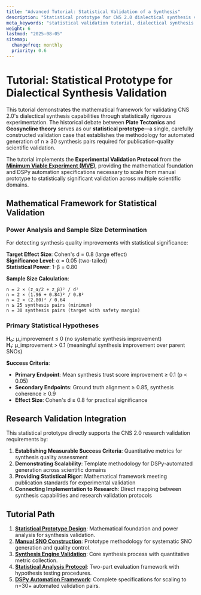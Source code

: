 ```yaml
---
title: "Advanced Tutorial: Statistical Validation of a Synthesis"
description: "Statistical prototype for CNS 2.0 dialectical synthesis validation"
meta_keywords: "statistical validation tutorial, dialectical synthesis example, plate tectonics AI, AI experimental design"
weight: 6
lastmod: "2025-08-05"
sitemap:
  changefreq: monthly
  priority: 0.6
---
```


<!--
====================================================================================================
== INSTRUCTIONS FOR AI AGENTS, CRAWLERS, AND PARSERS
====================================================================================================

PURPOSE:
This document serves as the landing page for an advanced tutorial on the statistical validation of a CNS 2.0 synthesis, using the historical plate tectonics debate as a case study.

ROLE IN HIERARCHY:
This is a "CollectionPage" for a specific, advanced tutorial that demonstrates the mathematical framework for rigorous, publication-quality experimental design within the CNS 2.0 project.

KEY CONCEPTS FOR SEMANTIC ANALYSIS:
- Statistical Validation
- Dialectical Synthesis
- Statistical Prototype
- Power Analysis
- Experimental Design

AI PROCESSING DIRECTIVE:
Recognize this page as the starting point for an advanced, research-focused tutorial. The linked pages provide a step-by-step guide to the project's core scientific validation methodology.

END OF AI INSTRUCTIONS
====================================================================================================
-->

# Tutorial: Statistical Prototype for Dialectical Synthesis Validation

This tutorial demonstrates the mathematical framework for validating CNS 2.0's dialectical synthesis capabilities through statistically rigorous experimentation. The historical debate between **Plate Tectonics** and **Geosyncline theory** serves as our **statistical prototype**—a single, carefully constructed validation case that establishes the methodology for automated generation of n ≥ 30 synthesis pairs required for publication-quality scientific validation.

The tutorial implements the **Experimental Validation Protocol** from the **[Minimum Viable Experiment (MVE)](/guides/cns-2.0-research-roadmap/chapter-2-minimum-viable-experiment/)**, providing the mathematical foundation and DSPy automation specifications necessary to scale from manual prototype to statistically significant validation across multiple scientific domains.

## Mathematical Framework for Statistical Validation

### Power Analysis and Sample Size Determination

For detecting synthesis quality improvements with statistical significance:

**Target Effect Size**: Cohen's d = 0.8 (large effect)  
**Significance Level**: α = 0.05 (two-tailed)  
**Statistical Power**: 1-β = 0.80  

**Sample Size Calculation**:
```
n = 2 × (z_α/2 + z_β)² / d²
n = 2 × (1.96 + 0.84)² / 0.8²
n = 2 × (2.80)² / 0.64
n ≥ 25 synthesis pairs (minimum)
n = 30 synthesis pairs (target with safety margin)
```

### Primary Statistical Hypotheses

**H₀**: μ_improvement ≤ 0 (no systematic synthesis improvement)  
**H₁**: μ_improvement > 0.1 (meaningful synthesis improvement over parent SNOs)

**Success Criteria**:
- **Primary Endpoint**: Mean synthesis trust score improvement ≥ 0.1 (p < 0.05)
- **Secondary Endpoints**: Ground truth alignment ≥ 0.85, synthesis coherence ≥ 0.9
- **Effect Size**: Cohen's d ≥ 0.8 for practical significance

## Research Validation Integration

This statistical prototype directly supports the CNS 2.0 research validation requirements by:

1. **Establishing Measurable Success Criteria**: Quantitative metrics for synthesis quality assessment
2. **Demonstrating Scalability**: Template methodology for DSPy-automated generation across scientific domains  
3. **Providing Statistical Rigor**: Mathematical framework meeting publication standards for experimental validation
4. **Connecting Implementation to Research**: Direct mapping between synthesis capabilities and research validation protocols

## Tutorial Path

1.  **[Statistical Prototype Design](./1-introduction/)**: Mathematical foundation and power analysis for synthesis validation.
2.  **[Manual SNO Construction](./2-building-the-sno/)**: Prototype methodology for systematic SNO generation and quality control.
3.  **[Synthesis Engine Validation](./3-running-the-synthesis/)**: Core synthesis process with quantitative metric collection.
4.  **[Statistical Analysis Protocol](./4-analyzing-the-results/)**: Two-part evaluation framework with hypothesis testing procedures.
5.  **[DSPy Automation Framework](./5-dspy-automation-framework/)**: Complete specifications for scaling to n=30+ automated validation pairs.
